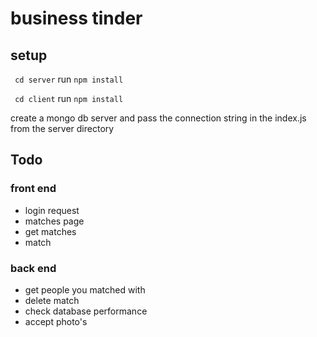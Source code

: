 # business tinder 

## setup

``` cd server```
run ```npm install```


``` cd client```
run ```npm install```


create a mongo db server and pass the connection string in the index.js from the server directory



## Todo
### front end
- login request
- matches page
- get matches
- match



### back end
- get people you matched with
- delete match
- check database performance
- accept photo's
